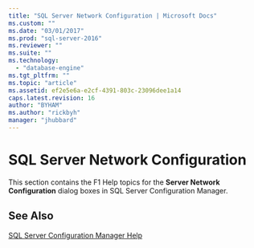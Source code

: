 ```yaml
---
title: "SQL Server Network Configuration | Microsoft Docs"
ms.custom: ""
ms.date: "03/01/2017"
ms.prod: "sql-server-2016"
ms.reviewer: ""
ms.suite: ""
ms.technology: 
  - "database-engine"
ms.tgt_pltfrm: ""
ms.topic: "article"
ms.assetid: ef2e5e6a-e2cf-4391-803c-23096dee1a14
caps.latest.revision: 16
author: "BYHAM"
ms.author: "rickbyh"
manager: "jhubbard"
---
```

# SQL Server Network Configuration
  This section contains the F1 Help topics for the **Server Network Configuration** dialog boxes in SQL Server Configuration Manager.  
  
## See Also  
 [SQL Server Configuration Manager Help](../../tools/configuration-manager/sql-server-configuration-manager-help.md)  
  
  